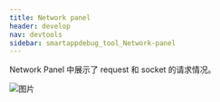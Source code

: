 ```yaml
---
title: Network panel
header: develop
nav: devtools
sidebar: smartappdebug_tool_Network-panel
---
```




Network Panel 中展示了 request 和 socket 的请求情况。

![图片](../../../img/tool/network.png)